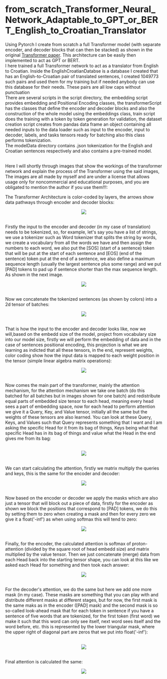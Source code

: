 # from_scratch_Transformer_Neural_Network_Adaptable_to_GPT_or_BERT_English_to_Croatian_Translator
Using Pytorch I create from scratch a full Transformer model (with separate encoder, and decoder blocks that can then be stacked) as shown in the original [Transformer paper](https://arxiv.org/abs/1706.03762). This architecture can be easily then implemented to act as GPT or BERT. <br />
I here trained a full Transformer network to act as a translator from English to Croatian. Inside the EnglishCroatianDatabse is a database I created that has an English-to-Croatian pair of translated sentences, I created 1049773 such pairs and used them for my training but if needed anybody can use this database for their needs. These pairs are all low caps without punctuation <br />
There are several scripts in the script directory, the embedding script provides embedding and Positional Encoding classes, the transformerScript has the classes that define the encoder and decoder blocks and also the construction of the whole model using the embeddings class, train script does the training with a token by token generation for validation, the dataset creation script creates  from pandas data frame an object containing all needed inputs to the data loader such as input to the encoder, input to decoder, labels, and tasks tensors ready for batching also this class performs tokenization.<br />
The modelData directory contains .json tokenization for the English and Croatian sentences respectively and also contains a pre-trained model. <br />



<br />
Here I will shortly through images that show the workings of the transformer network and explain the process of the Transformer using the said images, The images are all made by myself and are under a license that allows usage only for noncommercial and educational purposes,
and you are obligated to mention the author if you use them!!!:<br />

The Transformer Architecture is color-coded by layers, the arrows show data pathways through encoder and decoder blocks:
<br />
<p align="center">
  <img src="images/TransformerArhitecture.png">
</p>

<br />
Firstly the input to the encoder and decoder (in my case of translation) needs to be tokenized, so, for example, let's say you have a list of strings, we use a tokenizer such as Word tokenizer that splits the string by words, we create a vocabulary from all the words we have and then assign the numbers to each word, we also put the [SOS] (start of a sentence) token that will be put at the start of each sentence and [EOS] (end of the sentence) token put at the end of a sentence, we also define a maximum sequence length (usually the largest sentence plus some range) and we put [PAD] tokens to pad up if sentence shorter than the max sequence length. As shown in the next image.
<br />
<p align="center">
  <img src="images/1.png">
</p>

<br />
Now we concatenate the tokenized sentences (as shown by colors) into a 2d tensor of batches:
<br />
<p align="center">
  <img src="images/2.png">
</p>

<br />
That is how the input to the encoder and decoder looks like, now we will,based on the embedd size of the model, project from vocabulary size into our model size, firstly we will perform the embedding of data and in the case of sentences positional encoding, this projection is what we are learning as indicted that all these tensors, in the end, represent weights, color coding show how the input data is mapped to each weight position in the tensor (simple linear algebra matrix operations):
<br />
<p align="center">
  <img src="images/3.png">
</p>

<br />
Now comes the main part of the transformer, mainly the attention mechanism, for the attention mechanism we take one batch (do this batched for all batches but in images shown for one batch) and redistribute equal parts of embedded size tensor to each head, meaning every head sees a part of embedding space, now for each head to perform attention we give it a Query, Key, and Value tensor, initially all the same but the weights of these tensors are also learned. You can look at these Query, Keys, and Values such that Query represents something that I want and I am asking the specific Head for it from its bag of things, Keys being what that specific Head has in its bag of things and value what the Head in the end gives me from its bag:
<br />
<br />
<p align="center">
  <img src="images/4.png">
</p>

<br />
We can start calculating the attention, firstly we matrix multiply the queries and keys, this is the same for the encoder and decoder:
<br />
<p align="center">
  <img src="images/5.png">
</p>

<br />
Now based on the encoder or decoder we apply the masks which are also just a tensor that will block out a piece of data, firstly for the encoder as shown we block the positions that correspond to [PAD] tokens, we do this by setting them to zero when creating a mask and then for every zero we give it a float('-inf') as when using softmax this will tend to zero:
<br />
<p align="center">
  <img src="images/6.png">
</p>

<br />
Finally, for the encoder, the calculated attention is softmax of proton-attention (divided by the square root of head embedd size) and matrix multiplied by the value tensor. Then we just concatenate (merge) data from each Head back into the starting tensor shape, you can look at this like we asked each Head for something and then took each answer:
<br />
<p align="center">
  <img src="images/7.png">
</p>

<br />
For the decoder's attention, we do the same but here we add one more mask (in my case). These masks are something that you can play with and distribute different masks at different stages, but for now, the first mask is the same maks as in the encoder ([PAD] mask) and the second mask is so so-called look-ahead mask that for each token in sentence if you have a sentence of five words that are tokenized, for the first token (first word) we make it such that this word can only see itself, next word sees itself and the word before, etc. this is represented by the lower triangular mask, where the upper right of diagonal part are zeros that we put into float('-inf'):
<br />
<br />
<p align="center">
  <img src="images/8.png">
</p>

<br />
Final attention is calculated the same:
<br />
<p align="center">
  <img src="images/9.png">
</p>








